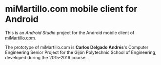 # miMartillo.com mobile client for Android


This is an *Android Studio* project for the Android mobile client of [miMartillo.com](http://www.mimartillo.com).

The prototype of miMartillo.com is **Carlos Delgado Andrés**'s Computer Engineering Senior Project for the Gijón Polytechnic School of Engineering, developed during the 2015-2016 course.